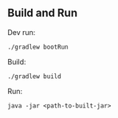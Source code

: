 
## Build and Run

Dev run:
```
./gradlew bootRun
```

Build:
```
./gradlew build
```

Run:
```
java -jar <path-to-built-jar>
```
